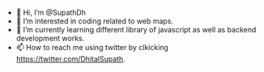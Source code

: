 - 👋 Hi, I’m @SupathDh
- 👀 I’m interested in coding related to web maps.
- 🌱 I’m currently learning different library of javascript  as well as backend development works.
- 📫 How to reach me using twitter by clkicking https://twitter.com/DhitalSupath.
